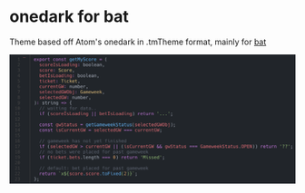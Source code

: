 # onedark for bat

Theme based off Atom's onedark in .tmTheme format, mainly for [bat](https://github.com/sharkdp/bat)

![](screenshot.png?raw=true)
